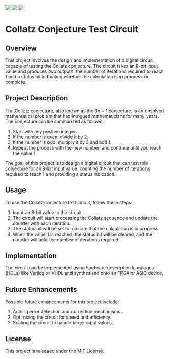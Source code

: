 ![](../../workflows/gds/badge.svg) ![](../../workflows/docs/badge.svg) ![](../../workflows/wokwi_test/badge.svg)



<h1>Collatz Conjecture Test Circuit</h1>

<h2>Overview</h2>

<p>This project involves the design and implementation of a digital circuit capable of testing the Collatz conjecture. The circuit takes an 8-bit input value and produces two outputs: the number of iterations required to reach 1 and a status bit indicating whether the calculation is in progress or complete.</p>

<h2>Project Description</h2>

<p>The Collatz conjecture, also known as the 3n + 1 conjecture, is an unsolved mathematical problem that has intrigued mathematicians for many years. The conjecture can be summarized as follows:</p>

<ol>
    <li>Start with any positive integer.</li>
    <li>If the number is even, divide it by 2.</li>
    <li>If the number is odd, multiply it by 3 and add 1.</li>
    <li>Repeat the process with the new number, and continue until you reach the value 1.</li>
</ol>

<p>The goal of this project is to design a digital circuit that can test this conjecture for an 8-bit input value, counting the number of iterations required to reach 1 and providing a status indication.</p>

<h2>Usage</h2>

<p>To use the Collatz conjecture test circuit, follow these steps:</p>

<ol>
    <li>Input an 8-bit value to the circuit.</li>
    <li>The circuit will start processing the Collatz sequence and update the counter with each iteration.</li>
    <li>The status bit will be set to indicate that the calculation is in progress.</li>
    <li>When the value 1 is reached, the status bit will be cleared, and the counter will hold the number of iterations required.</li>
</ol>

<h2>Implementation</h2>

<p>The circuit can be implemented using hardware description languages (HDLs) like Verilog or VHDL and synthesized onto an FPGA or ASIC device.</p>

<h2>Future Enhancements</h2>

<p>Possible future enhancements for this project include:</p>

<ol>
    <li>Adding error detection and correction mechanisms.</li>
    <li>Optimizing the circuit for speed and efficiency.</li>
    <li>Scaling the circuit to handle larger input values.</li>
</ol>

<h2>License</h2>

<p>This project is released under the <a href="LICENSE">MIT License</a>.</p>


